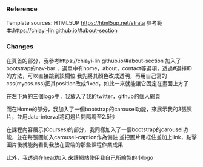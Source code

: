 ### Reference 
  Template sources: HTML5UP 
    https://html5up.net/strata
  參考範本:https://chiayi-lin.github.io/#about-section
### Changes
 在頁首的部分，我參考https://chiayi-lin.github.io/#about-section 加入了bootstrap的nav-bar
 ，選單中有home，about，contact等選項，透過#選擇ID的方法，可以直接跳到該欄位
 我先將其顏色改成透明，再用自己寫的css(mycss.css)把其position改成fixed，如此一來就能讓它固定在畫面上方了
 
 在左下角的三個logo中，我放入了我的twitter，github的個人網頁
 
而在Home的部分，我加入了一個bootstrap的carousel功能，來展示我的3張照片，並用data-interval將幻燈片間隔調至2.5秒
 
在課程內容展示(Courses)的部分，我同樣加入了一個bootstrap的carousel功能，並在每張圖加入carousel-caption作為備註
  並把圖片用<a>框住並加上link，點擊圖片後就能夠看到我放在雲端的那些課程作業成果

此外，我透過在head加入<link rel="Shortcut Icon" type="image/x-icon" href="./images/logo.ico"/>
來讓網站使用我自己所繪製的小logo

